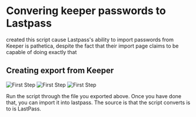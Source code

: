 # Convering keeper passwords to Lastpass

created this script cause Lastpass's ability to import passwords from Keeper is pathetica, despite the fact that their import page claims to be capable of doing exactly that

## Creating export from Keeper

![First Step](screenshot/Screen_Shot_2019-04-13_at_3.01.21_AM.png)
![First Step](screenshot/Screen_Shot_2019-04-13_at_3.01.37_AM.png)
![First Step](screenshot/Screen_Shot_2019-04-13_at_3.01.49_AM.png)

Run the script through the file you exported above. Once you have done that, you can import it into lastpass. The source is that the script converts is to is LastPass.
